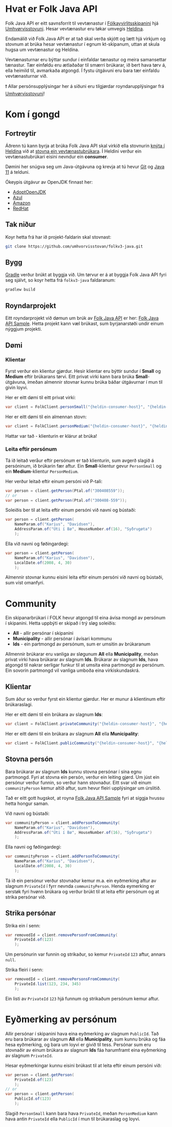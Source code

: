 # Hvat er Folk Java API
Folk Java API er eitt savnsforrit til vevtænastur í [Fólkayvirlitsskipanini](http://us.fo/Default.aspx?ID=13792) hjá [Umhvørvisstovuni](http://us.fo). Hesar vevtænastur eru tøkar umvegis [Heldina](https://www.talgildu.fo/heldin/heldin/).

Endamálið við Folk Java API er at tað skal verða skjótt og lætt hjá virkjum og stovnum at brúka hesar vevtænastur í egnum kt-skipanum, uttan at skula hugsa um vevtænastur og Heldina.

Vevtænasturnar eru býttar sundur í einfaldar tænastur og meira samansettar tænastur. Tær einføldu eru ætlaðaðar til smærri brúkarar, ið bert hava tørv á, ella heimild til, avmarkaða atgongd. Í fystu útgávuni eru bara tær einfaldu vevtænasturnar við.

:exclamation: Allar persónsupplýsingar her á síðuni eru tilgjørdar royndarupplýsingar frá [Umhvørvisstovuni](http://us.fo)!

# Kom í gongd

## Fortreytir
Áðrenn tú kann byrja at brúka Folk Java API skal virkið ella stovnurin [knýta í Heldina](https://www.talgildu.fo/heldin/knyt-i-heldina/) við at [stovna ein vevtænastubrúkara](https://www.talgildu.fo/heldin/knyt-i-heldina/vevtaenastubrukari/). Í Heldini verður ein vevtænastubrúkari eisini nevndur ein **consumer**.

Dømini her snúgva seg um Java-útgávuna og krevja at tú hevur [Git](https://git-scm.com/) og [Java 11](https://openjdk.java.net/projects/jdk/11/) á telduni.

Ókeypis útgávur av OpenJDK finnast her:
- [AdoptOpenJDK](https://adoptopenjdk.net/)
- [Azul](https://www.azul.com/downloads/zulu/)
- [Amazon](https://aws.amazon.com/corretto/)
- [RedHat](https://developers.redhat.com/products/openjdk/download)

## Tak niður
Koyr hetta frá har ið projekt-faldarin skal stovnast:
```bash
git clone https://github.com/umhvorvisstovan/folkv3-java.git
```

## Bygg
[Gradle](https://gradle.org/) verður brúkt at byggja við. Um tørvur er á at byggja Folk Java API fyri seg sjálvt, so koyr hetta frá `folkv3-java` faldaranum:
```bash
gradlew build
```

## Royndarprojekt
Eitt royndarprojekt við dømun um brúk av [Folk Java API](https://github.com/umhvorvisstovan/folkv3-java) er her: [Folk Java API Sample](https://github.com/umhvorvisstovan/sample-folkv3-java). Hetta projekt kann væl brúkast, sum byrjanarstøði undir einum nýggjum projekti.

## Dømi
### Klientar
Fyrst verður ein klientur gjørdur. Hesir klientar eru býttir sundur í **Small** og **Medium** eftir brúkarans tørvi. Eitt privat virki kann bara brúka **Small**-útgávuna, ímeðan almennir stovnar kunnu brúka báðar útgávurnar í mun til givin loyvi.

Her er eitt dømi til eitt privat virki:

```java
var client = FolkClient.personSmall("{heldin-consumer-host}", "{heldin-consumer-name}");
```

Her er eitt dømi til ein almennan stovn:
```java
var client = FolkClient.personMedium("{heldin-consumer-host}", "{heldin-consumer-name}");
```

Hattar var tað - klienturin er klárur at brúka!

### Leita eftir persónum
Tá ið leitað veråur eftir persónum er tað klienturin, sum avgerð slagið á persóninum, ið brúkarin fær aftur.
Ein **Small**-klientur gevur `PersonSmall` og ein **Medium**-klientur `PersonMedium`.

Her verður leitað eftir einum persóni við P-tali:
```java
var person = client.getPerson(Ptal.of("300408559"));
// or
var person = client.getPerson(Ptal.of("300408-559"));
```

Soleiðis ber til at leita eftir einum persóni við navni og bústaði:
```java
var person = client.getPerson(
    NameParam.of("Karius", "Davidsen"),
    AddressParam.of("Úti í Bø", HouseNumber.of(16), "Syðrugøta")
    );
```

Ella við navni og føðingardegi:

```java
var person = client.getPerson(
    NameParam.of("Karius", "Davidsen"),
    LocalDate.of(2008, 4, 30)
    );
```

Almennir stovnar kunnu eisini leita eftir einum persóni við navni og bústaði, sum víst omanfyri.

# Community
Ein skipanarbrúkari í FOLK hevur atgongd til eina ávísa mongd av persónum í skipanini. Hetta uppbýti er skipað í trý sløg soleiðis:
 - **All** - allir persónar í skipanini
 - **Municipality** - allir persónar í ávísari kommunu
 - **Ids** - ein partmongd av persónum, sum er umsitin av brúkaranum

Allmennir brúkarar eru vanliga av sløgunum **All** ella **Municipality**, meðan privat virki hava brúkarar av slagnum **Ids**.
Brúkarar av slagnum **Ids**, hava atgongd til nakrar serligar funkur til at umsita eina partmongd av persónum. Ein sovorin partmongd vil vanliga umboða eina virkiskundaskrá.

## Klientar
Sum áður so verður fyrst ein klientur gjørdur. Her er munur á klientinum eftir brúkaraslagi.

Her er eitt dømi til ein brúkara av slagnum **Ids**:

```java
var client = FolkClient.privateCommunity("{heldin-consumer-host}", "{heldin-consumer-name}");
```

Her er eitt dømi til ein brúkara av slagnum **All** ella **Municipality**:
```java
var client = FolkClient.publicCommunity("{heldin-consumer-host}", "{heldin-consumer-name}");
```

## Stovna persón
Bara brúkarar av slagnum **Ids** kunnu stovna persónar í sína egnu partmongd.
Fyri at stovna ein persón, verður ein leiting gjørd. Um júst ein persónur verður funnin,
so verður hann stovnaður. Eitt svar við einum `communityPerson` kemur altíð aftur,
sum hevur fleiri upplýsingar um úrslitið.

Tað er eitt gott hugskot, at royna [Folk Java API Sample](https://github.com/umhvorvisstovan/sample-folkv3-java)
fyri at síggja hvussu hetta hongur saman.

Við navni og bústaði:

```java
var communityPerson = client.addPersonToCommunity(
    NameParam.of("Karius", "Davidsen"),
    AddressParam.of("Úti í Bø", HouseNumber.of(16), "Syðrugøta")
    );
```

Ella navni og føðingardegi:

```java
var communityPerson = client.addPersonToCommunity(
    NameParam.of("Karius", "Davidsen"),
    LocalDate.of(2008, 4, 30)
    );
```

Tá ið ein persónur verður stovnaður kemur m.a. ein eyðmerking aftur av slagnum `PrivateId` í fyrr nevnda `communityPerson`.
Henda eymerking er serstøk fyri hvønn brúkara og verður brúkt til at leita eftir persónum og at strika persónar við.

## Strika persónar
Strika ein í senn:
```java
var removedId = client.removePersonFromCommunity(
    PrivateId.of(123)
    );
```
Um persónurin var funnin og strikaður, so kemur `PrivateId` `123` aftur, annars `null`.

Strika fleiri í senn:
```java
var removedId = client.removePersonsFromCommunity(
    PrivateId.list(123, 234, 345)
    );
```

Ein listi av `PrivateId` `123` hjá funnum og strikaðum persónum kemur aftur.

# Eyðmerking av persónum
Allir persónar í skipanini hava eina eyðmerking av slagnum `PublicId`.
Tað eru bara brúkarar av slagnum **All** ella **Municipality**, sum kunnu brúka og fáa hesa eyðmerking, og bara um loyvi er givið til tess.
Persónar sum eru stovnaðir av einum brúkara av slagnum **Ids** fáa harumframt eina eyðmerking av slagnum `PrivateId`.

Hesar eyðmerkingar kunnu eisini brúkast til at leita eftir einum persóni við:
```java
var person = client.getPerson(
    PrivateId.of(123)
    );
// or
var person = client.getPerson(
    PublicId.of(123)
    );
```

Slagið `PersonSmall` kann bara hava `PrivateId`, meðan `PersonMedium` kann hava antin `PrivateId` ella `PublicId` í mun til brúkaraslag og loyvi.
